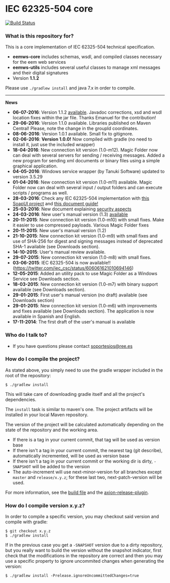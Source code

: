 # IEC 62325-504 core #

[![Build Status](https://drone.io/bitbucket.org/smree/eemws-core/status.png)](https://drone.io/bitbucket.org/smree/eemws-core/latest)

### What is this repository for? ###

This is a core implementation of IEC 62325-504 technical specification.

* **eemws-core** includes schemas, wsdl, and compiled classes necessary for the eem web services
* **eemws-utils** includes several useful classes to manage xml messages and their digital signatures
* Version **1.1.2**

Please use `./gradlew install` and java 7.x in order to compile.

----

**News**

* **06-07-2016**: Version 1.1.2 [available](https://bitbucket.org/smree/eemws-core/downloads/). Javadoc corrections, xsd and wsdl location fixes within the jar file. Thanks Emanuel for the contribution! 
* **29-06-2016**: Version 1.1.0 available. Libraries published on Maven Central! Please, note the change in the groupId coordinates.
* **08-06-2016**: Version 1.0.1 available. Small fix to gitignore.
* **02-06-2016**: **Version 1.0.0!** Now compiled with gradle (no need to install it, just use the included wrapper)
* **18-04-2016**: New connection kit version (1.0-m12). Magic Folder now can deal with several servers for sending / receiving messages. Added a new program for sending xml documents or binary files using a simple graphical application.
* **04-05-2016**: Windows service wrapper (by Tanuki Software) updated to version 3.5.29
* **01-04-2016**: New connection kit version (1.0-m11) available. Magic Folder now can deal with several input / output folders and can execute scripts / programs as well.
* **28-03-2016**: Check any IEC 62325-504 implementation with [this SoapUI project](https://bitbucket.org/smree/eemws-core/downloads/IEC-62535-504-soapui-project.xml) and [this document guide!](https://bitbucket.org/smree/eemws-core/downloads/IEC%2062325-504%20Test%20Cases.pdf)
* **25-03-2016**: New document explaining [security aspects](https://bitbucket.org/smree/eemws-core/downloads/Understanding%20security%20in%20communications%20with%20IEC%2062325-504.pdf)
* **24-03-2016**: New user's manual version (1.3) [available](https://bitbucket.org/smree/eemws-core/downloads/Connection%20Kit%20User's%20manual%20v.1.3.pdf)
* **20-11-2015**: New connection kit version (1.0-m10) with small fixes. Make it easier to use compressed payloads. Various Magic Folder fixes
* **20-11-2015**: New user's manual version (1.2)
* **21-10-2015**: New connection kit version (1.0-m9) with small fixes and use of SHA-256 for digest and signing messages instead of deprecated SHA-1 available (see Downloads section).
* **14-10-2015**: User's manual review available.
* **29-07-2015**: New connection kit version (1.0-m8) with small fixes.
* **03-06-2015**: IEC 62325-504 is now available!! (https://twitter.com/iec_csc/status/606061621010694146)
* **12-05-2015**: Added an utility pack to use Magic Folder as a Windows Service see Downloads section.
* **18-03-2015**: New connection kit version (1.0-m7) with binary support available (see Downloads section).
* **29-01-2015**: First user's manual version (no draft) available (see Downloads section)
* **29-01-2015**: New connection kit version (1.0-m6) with improvements and fixes available (see Downloads section). The application is now available in Spanish and English.
* **17-11-2014**: The first draft of the user's manual is available

### Who do I talk to? ###

* If you have questions please contact soportesios@ree.es

### How do I compile the project? ###

As stated above, you simply need to use the gradle wrapper included in the root of the repository:

```shell
$ ./gradlew install
```

This will take care of downloading gradle itself and all the project's dependencies.

The `install` task is similar to maven's one. The project artifacts will be installed in your local Maven repository.

The version of the project will be calculated automatically depending on the state of the repository and the working area.

* If there is a tag in your current commit, that tag will be used as version base
* If there isn't a tag in your current commit, the nearest tag (git describe), automatically incremented, will be used as version base
* If there isn't a tag in your current commit or the working dir is dirty, `-SNAPSHOT` will be added to the version
* The auto-increment will use next-minor-version for all branches except `master` and `release/x.y.z`; for these last two, next-patch-version will be used.

For more information, see the [build file](./build.gradle) and the [axion-release-plugin](https://github.com/allegro/axion-release-plugin).

### How do I compile version x.y.z? ###

In order to compile a specific version, you may checkout said version and compile with gradle:

```shell
$ git checkout x.y.z
$ ./gradlew install
```

If in the previous case you get a `-SNAPSHOT` version due to a dirty repository, but you really want to build the version without the snapshot indicator, first check that the modifications in the repository are correct and then you may use a specific property to ignore uncommited changes when generating the version:

```shell
$ ./gradlew install -Prelease.ignoreUncommittedChanges=true
```
